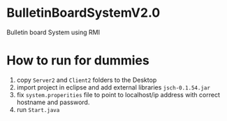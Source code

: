 # BulletinBoardSystemV2.0
Bulletin board System using RMI

# How to run for dummies

1. copy `Server2` and `Client2` folders to the Desktop
2. import project in eclipse and add external libraries `jsch-0.1.54.jar`
3. fix `system.properities` file to point to localhost/ip address with correct hostname and password.
4. run `Start.java`